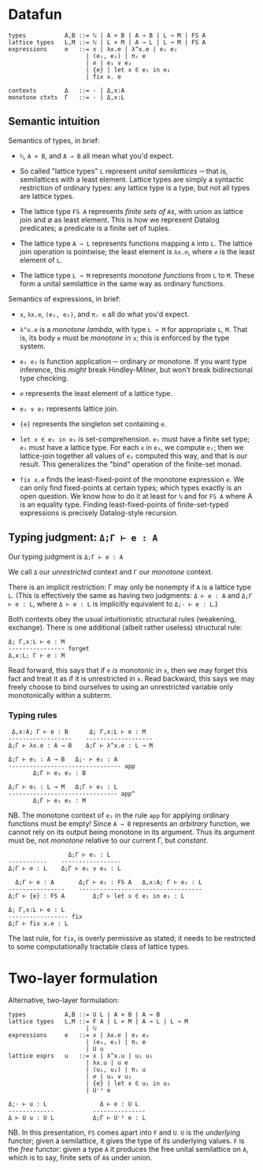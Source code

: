 # Datafun

    types           A,B ::= ℕ | A × B | A → B | L ↝ M | FS A
    lattice types   L,M ::= ℕ | L × M | A → L | L ↝ M | FS A
    expressions     e   ::= x | λx.e | λ^x.e | e₁ e₂
                          | (e₁, e₂) | πᵢ e
                          | ∅ | e₁ ∨ e₂
                          | {e} | let x ∈ e₁ in e₂
                          | fix x. e

    contexts        Δ   ::= · | Δ,x:A
    monotone ctxts  Γ   ::= · | Δ,x:L

## Semantic intuition

Semantics of types, in brief:

- `ℕ`, `A × B`, and `A → B` all mean what you'd expect.

- So called "lattice types" `L` represent *unital semilattices* ─ that is,
  semilattices with a least element. Lattice types are simply a syntactic
  restriction of ordinary types: any lattice type is a type, but not all types
  are lattice types.

- The lattice type `FS A` represents *finite sets of `A`s*, with union as
  lattice join and ∅ as least element. This is how we represent Datalog
  predicates; a predicate is a finite set of tuples.

- The lattice type `A → L` represents functions mapping `A` into `L`. The
  lattice join operation is pointwise; the least element is `λx.∅`, where `∅` is
  the least element of `L`.

- The lattice type `L ↝ M` represents *monotone functions* from `L` to `M`.
  These form a unital semilattice in the same way as ordinary functions.

Semantics of expressions, in brief:

- `x`, `λx.e`, `(e₁, e₂)`, and `πᵢ e` all do what you'd expect.

- `λ^x.e` is a *monotone lambda*, with type `L ↝ M` for appropriate `L`, `M`.
  That is, its body `e` must be *monotone* in `x`; this is enforced by the type
  system.

- `e₁ e₂` is function application ─ ordinary *or* monotone. If you want type
  inference, this *might* break Hindley-Milner, but won't break bidirectional
  type checking.
- `∅` represents the least element of a lattice type.

- `e₁ ∨ e₂` represents lattice join.

- `{e}` represents the singleton set containing `e`.

- `let x ∈ e₁ in e₂` is set-comprehension. `e₁` must have a finite set type;
  `e₂` must have a lattice type. For each `x` in `e₁`, we compute `e₂`; then we
  lattice-join together all values of `e₂` computed this way, and that is our
  result. This generalizes the "bind" operation of the finite-set monad.

- `fix x.e` finds the least-fixed-point of the monotone expression `e`. We can
  only find fixed-points at certain types; which types exactly is an open
  question. We know how to do it at least for `ℕ` and for `FS A` where A is an
  equality type. Finding least-fixed-points of finite-set-typed expressions is
  precisely Datalog-style recursion.

## Typing judgment: `Δ;Γ ⊢ e : A`

Our typing judgment is `Δ;Γ ⊢ e : A`

We call `Δ` our *unrestricted* context and `Γ` our *monotone* context.

There is an implicit restriction: Γ may only be nonempty if `A` is a lattice
type `L`. (This is effectively the same as having two judgments: `Δ ⊢ e : A` and
`Δ;Γ ⊢ e : L`, where `Δ ⊢ e : L` is implicitly equivalent to `Δ;· ⊢ e : L`.)

Both contexts obey the usual intuitionistic structural rules (weakening,
exchange). There is one additional (albeit rather useless) structural rule:

    Δ; Γ,x:L ⊢ e : M
    ---------------- forget
    Δ,x:L; Γ ⊢ e : M

Read forward, this says that if `e` *is* monotonic in `x`, then we may forget
this fact and treat it as if it is unrestricted in `x`. Read backward, this says
we may freely choose to bind ourselves to using an unrestricted variable only
monotonically within a subterm.

### Typing rules

     Δ,x:A; Γ ⊢ e : B      Δ; Γ,x:L ⊢ e : M
    ------------------    -------------------
    Δ;Γ ⊢ λx.e : A → B    Δ;Γ ⊢ λ^x.e : L ↝ M

    Δ;Γ ⊢ e₁ : A → B   Δ;· ⊢ e₂ : A
    -------------------------------- app
           Δ;Γ ⊢ e₁ e₂ : B

    Δ;Γ ⊢ e₁ : L ↝ M   Δ;Γ ⊢ e₂ : L
    ------------------------------- app^
           Δ;Γ ⊢ e₁ e₂ : M

NB. The monotone context of `e₂` in the rule `app` for applying ordinary
functions must be empty! Since `A → B` represents an *arbitrary* function, we
cannot rely on its output being monotone in its argument. Thus its argument must
be, not *monotone* relative to our current Γ, but *constant*.

                     Δ;Γ ⊢ eᵢ : L
    -----------    -----------------
    Δ;Γ ⊢ ∅ : L    Δ;Γ ⊢ e₁ ∨ e₂ : L

      Δ;Γ ⊢ e : A       Δ;Γ ⊢ e₁ : FS A   Δ,x:A; Γ ⊢ e₂ : L
    ----------------    -----------------------------------
    Δ;Γ ⊢ {e} : FS A        Δ;Γ ⊢ let x ∈ e₁ in e₂ : L

    Δ; Γ,x:L ⊢ e : L
    ----------------- fix
    Δ;Γ ⊢ fix x.e : L

The last rule, for `fix`, is overly permissive as stated; it needs to be
restricted to some computationally tractable class of lattice types.

# Two-layer formulation
Alternative, two-layer formulation:

    types           A,B ::= U L | A × B | A → B
    lattice types   L,M ::= F A | L × M | A → L | L ↝ M
                          | ℕ
    expressions     e   ::= x | λx.e | e₁ e₂
                          | (e₁, e₂) | πᵢ e
                          | U u
    lattice exprs   u   ::= x | λ^x.u | u₁ u₂
                          | λx.u | u e
                          | (u₁, u₂) | πᵢ u
                          | ∅ | u₁ ∨ u₂
                          | {e} | let x ∈ u₁ in u₂
                          | U⁻¹ e

    Δ;· ⊢ u : L               Δ ⊢ e : U L
    -------------           ---------------
    Δ ⊢ U u : U L           Δ;Γ ⊢ U⁻¹ e : L

NB. In this presentation, `FS` comes apart into `F` and `U`. `U` is the
*underlying* functor; given a semilattice, it gives the type of its underlying
values. `F` is the *free* functor: given a type `A` it produces the free unital
semilattice on `A`, which is to say, finite sets of `A`s under union.
